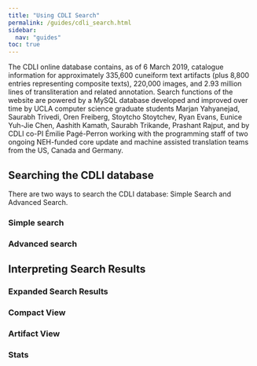 ```yaml
---
title: "Using CDLI Search"
permalink: /guides/cdli_search.html
sidebar:
  nav: "guides"
toc: true
---
```


The CDLI online database contains, as of 6 March 2019, catalogue information for approximately 335,600 cuneiform text artifacts (plus 8,800 entries representing composite texts), 220,000 images, and 2.93 million lines of transliteration and related annotation. Search functions of the website are powered by a MySQL database developed and improved over time by UCLA computer science graduate students Marjan Yahyanejad, Saurabh Trivedi, Oren Freiberg, Stoytcho Stoytchev, Ryan Evans, Eunice Yuh-Jie Chen, Aashith Kamath, Saurabh Trikande, Prashant Rajput, and by CDLI co-PI Émilie Pagé-Perron working with the programming staff of two ongoing NEH-funded core update and machine assisted translation teams from the US, Canada and Germany.

## Searching the CDLI database
There are two ways to search the CDLI database: Simple Search and Advanced Search. 

### Simple search

### Advanced search

## Interpreting Search Results

### Expanded Search Results

### Compact View

### Artifact View

### Stats

<!--## Searching the CDLI database prior to Framework Update (2018)
### Searching the Catalogue
When searching for cuneiform artifacts in the catalogue, it is possible to choose between two basic modes of display.

Full search displays, in the first of three columns, an essentials catalogue, in the second a preferred thumbnail (expandable) of the cuneiform artifact together with hyperlinks to further available images and PDF commentary, and in the third a text transliteration, in some cases with interlinear translations and text comment. Where user search includes transliteration or translation, those items are color coded to simplify their location in the full text. It is possible to cross-search the dataset of transliterations for words and graphemes, limited by period, provenience, etc., as well as to sort results according to catalogue entries.
Tabular search displays a simple table of found texts with essential catalogue information, whereby lead designations (the artificial “P numbers” that identify entered texts and all associated files) link to corresponding full search browse pages with images and transliteration. Where user search includes transliteration or translation, tabular search returns only the line of text containing those items (i.e., defaults to single-line, that are also color coded). Columns in the results pages are sortable by clicking on their respective headers.
CDLI search page defaults to settings for full search; maximally 2000 hits to be displayed per web page, and in the case of transliteration/translation/comment/structure search, our internal counter records in the results header the full number of attestations and the number of texts they are found in. For instance, a search for the Ur III personal name lu2-kal-la currently records a total of 2791 hits in 2512 texts, while displaying the first 2000 of those texts in the first page of the scroll screen; a request of a download of their corresponding full transliterations will, nonetheless, upload to your device a .txt file with all 2512 texts. A conventionalized text designation (preferencing primary publication; if unpublished, consecutively collection/museum number, accession number, and excavation number) is color coded at the top of the full search catalogue results. Clicking on this designation brings up in one archival page the same text with full catalogue, all images and transliteration/translation/comment. Search is exact string, including empty space, and is full-grapheme in transliteration.

Expert users will find our implementation of MySQL regular expressions helpful in complex searches; typing right slashes “/” before and after search string activates regex in catalogue or transliterations; a tutorial of MySQL’s Spencer version of regular expressions is here. For instance, to ensure that a search for texts from the city of Ur results only in Ur entries in provenience, user can enter /^Ur /, thus restricting results to only those entries that begin with Ur and contain a space after, eliminating, for instance, Nippur, Assur, and Uruk.

In the following, we offer short explanations of each search field found in our main searh page. These are individually hyperlinked to their respective search page fields to facilitate quick reference by users.

#### Designation

Please note that our default sort key for search is a calculated field “Designation.” Designation is in fact the lead text ID for all search results (bold and colored at the top of catalogue fields in scroll results) and is usually the same as “Primary publication;” where primary publication is given as unpublished, designation resorts to “Museum number;” where museum number is also unknown, designation moves instead to “Accession number,” and from there to “Excavation number.”

#### Primary publication

Primary publication is conceived to represent what a specialist will usually use to cite a cuneiform artifact. For specialists, as with CDLI, this choice is dictated by the best available visual (line art hand or vector graphic copy, photograph) and/or textual (transliteration, translation, annotation) publication of the artifact, which is understandably not always the initial publication. Preference is also generally given to the appearance of a text in an established series like MVN or ARET, or in such leading journals as JCS or ZA (CDLI’s list of abbreviations is found here). To facilitate system sorting, numerical designations of series or individual texts have been padded with filler zeroes; for instance, not MVN 8, 18, but MVN 08, 018. The best strategy to learn the citation form of a given text is to first type in the series abbreviation, then note and use for successive searches the format of the examples you see. Unpublished artifacts are designated either “unpublished unassigned” or “unpublished assigned,” depending on information we have received from collections managers of their unedited exemplars. We are happy to “assign” unpublished text to named authors where the collection approves of this designation; that author's name is then entered to the Author field in our catalogue. In the case of separate publications of fragments of a single artifact, the best publication of the full piece is chosen; where only partial publications are known, the lead or initial publication is chosen, followed by a plus sign “+”, and successive fragment publications are listed in Secondary publication(s).

Note that special rules apply in the case of several text genres now being entered to CDLI bearing on those texts or text-like artifacts that can be found in multiple copies in antiquity, and that therefore are supplemented with an artificial composite identifier. In the case of literary texts, we have chosen the format “CDLI Literary n,” where n is a six-digit number assigned in the Q catalogue managed by Oracc. Sumerian literary compositions in CDLI were for the most part imported from ETCSL, and are further qualified under subgenre with their common descriptive designations. Similarly, CDLI Lexical n borrows its numerical designations from qcat, and much of its substance from DCCLT. Akkadian, and literary texts of other cuneiform languages, have not been the subject of a systematic online initiative such as that of Oxford’s ETCSL, and are therefore being entered to CDLI based on qcat entries and the designations common in Assyriology. Former designations of text editions, as well as publication designations of individual witnesses, have been relegated to the field Secondary publications (see below). We have not decided whether the well-established text designations assigned within the royal or elite inscription series RIME, RIMA, RINAP and RIMB (supplemented with Nimrud NW Palace for relief inscriptions of Assurnasirpal II’s Northwest Palace) should be treated in the same, generic ‘qcat’ fashion, and have for the time being left the RIME etc. designations in Primary publication. See below for a quick description of the uses of Q-entries in CDLI. Where Q numbers are part of the Primary publication, entries are separated into one artificial “composite” and one or more “witness;” in time, all such texts will be tagged with corresponding Q and line numbers, enabliing the internal creation of score versions of each compilation. Finally, as an integral part of literate Mesopotamia, seals and sealings are recorded in CDLI and designated according to numerical identifiers; in Primary publication, these are found under CDLI Seals n, where n is also a six-digit number taken from our S-catalogue; for an overview, see “CDLI Seals” (short description also below). Primary publication is enabled for MySQL regular expressions.

#### Author(s)

This field is for the name(s) of authors of Primary publications. These names are, with few exceptions, standardized to represent his/her/their full publication name in the form Familyname, Givenname, M.(iddle initial), for instance, Owen, David I. To prevent unnecessary confusion, these full names will be supplied even if some publications used variant forms of an author’s name. We follow authors’ preferences in such cases as Postgate, J. Nicholas. Chinese names dispense with the comma following family names, thus Wu Yuhong. Multiple authors are added following the ampersand “&”, up to three; four or more authors are reduced to Lead Author, et al. Unpublished texts carry the author designation “nn” = nomen nescio (an anonymous or unnamed person [including of unpublished artifacts]). Author(s) is enabled for MySQL regular expressions.

#### Publication date

This should be the actual date given in the copyright page of a monograph, journal series, etc., in which a text was published. “nd” = no date (known to us for a cited publication, or for unpublished texts). Publicaion date is enabled for MySQL regular expressions.

#### Secondary publication(s)

See explanation of Primary publication above. The CDLI field assigned to publication history is currently not systematized, but is being corrected to represent a full citation form of Author, Monograph or Series (year) Numerical designations, for instance, Gadd, Cyril J., UET 6 (1963) 0019. In the case of popular texts, this field can be of distressing size. Note that for the composite text genres mentioned above, publications listed here will in many cases represent the editio princeps of the cited artifacts. Secondary publication is enabled for MySQL regular expressions.

#### Collection

We attempt to cite collections according to their own preferred designations, where possible in their corresponding English forms, including City, (US: State), and Country. In the case of private collections, we give as much information as we know, or are allowed to make public. Collection is enabled for MySQL regular expressions.

#### Accession number

An artifact can receive a variety of identifying designations in the course of moving from ground to collection storage or display. Often, the artifact receives IDs in the field from excavators, then is registered with accession IDs by museums, and is finally assigned a stable collection ID by curators. These are not always widely known, or consistently used identifiers, CDLI catalogue attempts to differentiate between accession and collection IDs, not always successfully. The Kuyunjik (Nineveh) collection of the British Museum has a number of different IDs referring to various excavators (Sm n, Rm n, etc.), to Kuyunjik itself (K n), or as generally with BM pieces, to the date of accession in the museum (1896-06-12, 0035 is the 35th artifact registered on the 12th of June 1896; remember that the same use of zeroes applies as was discussed above under Primary publication). The meaning of collection sigla, usually abbreviations of the museums themselves, is known to specialists, and can usually be deduced from the name found in the “Collection” field. Accession number is enabled for MySQL regular expressions.

#### Collection number

This normally consists of museum siglum + number. The meaning of collection sigla, usually abbreviations of the museums themselves, is known to specialists, and can usually be deduced from the name found in the “Collection” field, but they can also be found in CDLI’s abbreviations pages. Examples are YBC 14389, or VAT 4126. As with publication numbers, many collection numbers contain leading zeros in the database so that records sort properly. In the case of joins of fragments with different collection numbers, the full collection number will be entered for each fragment and will therefore be searchable as exact string. Collection number is enabled for MySQL regular expressions.

#### Acquisition history

The history of artifact acquisition is not well documented in CDLI. Where information concerning past owners, or general excavation records, has been freely available, we have attempted to distill it down to a reasonable narrative and entered it in in free text to Acquisition history (information deemed to be of a private nature is kept in non-public fields). These data can be helpful in cross searching strategies involving artifacts that for whatever reason have moved from one known collection, private or public, to another. Acquisition history is enabled for MySQL regular expressions.

#### Provenience

Where known from excavations, or relatively certain from internal considerations, the provenience of a text artifact is given in the format Ancientname (mod. Modern name), for instance Bābili (mod. Babylon), or Kar-Tukulti-Ninurta (mod. Tulul al-ʿAqir). Where one or the other is not known, or neither, it is signaled with “uncertain.” Provenience is enabled for MySQL regular expressions. Below is a full list of current site names in CDLI catalogue (NB: “Elbonia” indicates our suspicion that an artifact in circulation or in established collections is a modern fake):

Abdju (mod. Abydos, Egypt)
Adab (mod. Bismaya)
Akhetaten (mod. el-Amarna)
Alalakh (mod. Tell Açana)
Alu-eššu (mod. uncertain)
Alu-ša-BAD-MAH-AN (mod. uncertain)
Alu-ša-šuma-ukin (mod. uncertain)
Anšan (mod. Tell Malyan)
Apqu-ša-Adad (mod. Tell Abu Marya)
Arrapha (mod. Kirkuk)
Assur (mod. Qalat Sherqat)
Ba-milkišu (mod. uncertain)
Bābili (mod. Babylon)
Bad-Tibira (mod. Tell Medinah)
Baḫe (mod. uncertain)
Bit-ali-... (mod. uncertain)
Bit-šar-Babili (mod. uncertain)
Bit-ṭab-bel (mod. uncertain)
Bit-zerija (mod. uncertain)
Borsippa (mod. Birs Nimrud)
Der (mod. Tell Aqar)
Dilbat (mod. Deilam)
Dūr-Abī-ēšuḫ (mod. uncertain)
Dur-Katlimmu (mod. Tall Shekh Hamad)
Dur-Kurigalzu (mod. Aqar Quf)
Dur-Šarrukin (mod. Khorsabad)
Dur-Untaš (mod. Chogha Zanbil)
Dusabar (mod. uncertain)
Ebla (mod. Tell Mardikh)
Ecbatana (mod. uncertain)
Ekalte (mod. Tell Munbaqa)
Elbonia ?
Emar (mod. Tell Meskene)
Eridu (mod. Abu Shahrain)
Ešnunna (mod. Tell Asmar)
Garšana (mod. uncertain)
Gasur (mod. Yorgan Tepa)
Girsu (mod. Tello)
Gubla (mod. Byblos)
Ḫarbe (mod. Tell Chuera)
Ḫattusa (mod. Boğazkale)
Hursagkalama (mod. Ingharra)
Huzirina (mod. Sultantepe)
Imgur-Enlil (mod. Balawat)
Irisagrig (mod. uncertain)
Isin (mod. Bahriyat)
Isqalluna (mod. Ashkelon)
Kabnak (mod. Haft Tepe)
Kalhu (mod. Nimrud)
Kanesh (mod. Kültepe)
Kar-bel-matati (mod. uncertain)
Kar-Nabu (mod. uncertain)
Kar-Tukulti-Ninurta (mod. Tulul al-ʿAqir)
Karkemish (mod. Djerabis)
Kazallu (mod. uncertain)
Kilizu (mod. Qasr Shamamuk)
Kish (mod. Tell Ingharra)
Kish (mod. Tell Uhaimir)
Kisurra (mod. Abu Hatab)
Kutalla (mod. Tell Sifr)
Kutha (mod. Tell Ibrahim)
Lagaba (mod. uncertain)
Lagash (mod. El-Hiba)
Larak (mod. Tell Wilayah)
Larsa (mod. Tell as-Senkereh)
Marad (mod. Wanna-wa-Sadum)
Mari (mod. Tell Hariri)
Maškan-šapir (mod. Tell Abu Duwari)
Me-Turran (mod. Tell Haddad)
Nagar (mod. Tell Brak)
Nerebtum (mod. Iščali)
Nigin (mod. Surghul)
Nineveh (mod. Kuyunjik)
Nineveh (mod. Nebi Yunus)
Nippur (mod. Nuffar)
Nuzi (mod. Yorgan Tepa)
Pārśa (mod. Persepolis)
Puzriš-Dagan (mod. Drehem)
Qatara (mod. Tell al Rimah)
Sagub (mod. uncertain)
Šaḫrinu (mod. uncertain)
Samal (mod. Zinčirli)
Shaduppum (mod. Tell Harmal)
Shashrum (mod. uncertain)
Shibaniba (mod. Tell Billa)
Shuruppak (mod. Fara)
Sippar-Amnanum (mod. Tell ed-Der)
Sippar-Yahrurum (mod. Tell Abu Habbah)
Šubat-Enlil (mod. Leilan)
Susa (mod. Shush)
Tarbisu (mod. Tell Sherif Khan)
Terqa (mod. Ashara)
Til Barsip (mod. Tell Ahmar)
Tushhan (mod. Ziyaret Tepe)
Tuttul (mod. Tell Bi'a)
Tutub (mod. Khafaje)
Udannu (mod. uncertain)
Ugarit (mod. Ras Shamra)
Uhaimir-Kish (mod. Tell Uhaimir)
Umma (mod. Tell Jokha)
Upi (mod. Opis)
Ur (mod. Tell Muqayyar)
Urkesh (mod. Tell Mozan)
Uruk (mod. Warka)
Yahrūrum šaplûm (mod. uncertain)
Zabalam (mod. Ibzaikh)
uncertain (mod. Abu Fandowa)
uncertain (mod. Abu Halawa)
uncertain (mod. Abu Jawan)
uncertain (mod. Abu Salabikh)
uncertain (mod. Abu Sêcher)
uncertain (mod. Abu-Maria)
uncertain (mod. Alisar)
uncertain (mod. Amuda)
uncertain (mod. Anatolia)
uncertain (mod. As-Sib)
uncertain (mod. Assyria)
uncertain (mod. Babylonia)
uncertain (mod. Bardi Sanjian Bitwata)
uncertain (mod. Bassetki)
uncertain (mod. Behistun)
uncertain (mod. Ben Shemen, Israel)
uncertain (mod. Beydar)
uncertain (mod. Chagar Bazar)
uncertain (mod. Chogha Mish)
uncertain (mod. Çorum, Turkey)
uncertain (mod. Dharan)
uncertain (mod. Diqdiqqah)
uncertain (mod. Diyala)
uncertain (mod. Dohuk)
uncertain (mod. Dura-Europus)
uncertain (mod. Egypt)
uncertain (mod. Ghazir)
uncertain (mod. Giricano)
uncertain (mod. Godin Tepe)
uncertain (mod. Habuba Kabira)
uncertain (mod. Hadidi)
uncertain (mod. Hazor)
uncertain (mod. Hillah)
uncertain (mod. Himeri)
uncertain (mod. Himrin)
uncertain (mod. Hissar)
uncertain (mod. Ibn Hani)
uncertain (mod. Ibzaih)
uncertain (mod. Indus)
uncertain (mod. Iran)
uncertain (mod. Išān Hāfudh)
uncertain (mod. Jebel Aruda)
uncertain (mod. Jemdet Nasr)
uncertain (mod. Jiroft)
uncertain (mod. Kalah Shergat)
uncertain (mod. Kayseri province)
uncertain (mod. Kermanshah)
uncertain (mod. Lahir)
uncertain (mod. Luristan)
uncertain (mod. Masat Höyük)
uncertain (mod. Mazyad)
uncertain (mod. Megiddo)
uncertain (mod. Mesopotamia)
uncertain (mod. Mugdan)
uncertain (mod. Nar-Madanu)
uncertain (mod. Negub tunnel)
uncertain (mod. Nessana)
uncertain (mod. northern Babylonia)
uncertain (mod. Ortaköy)
uncertain (mod. Ozbaki)
uncertain (mod. Palmyra)
uncertain (mod. Pir Huseyin)
uncertain (mod. Qaṭibat)
uncertain (mod. Rabat Tepe)
uncertain (mod. Samarra)
uncertain (mod. Sealand)
uncertain (mod. Seleucia)
uncertain (mod. Sepphoris)
uncertain (mod. Shadad)
uncertain (mod. Shahr-i Sokhta)
uncertain (mod. Sidon)
uncertain (mod. Sulaima)
uncertain (mod. Syria)
uncertain (mod. Tappeh Bormi)
uncertain (mod. Tell Abu Harmal)
uncertain (mod. Tell Agrab)
uncertain (mod. Tell al-Diba'i)
uncertain (mod. Tell al-Lahm)
uncertain (mod. Tell Dhiba'i)
uncertain (mod. Tell en-Nasbeh)
uncertain (mod. Tell es-Seeb)
uncertain (mod. Tell Fakhariyah)
uncertain (mod. Tell Ghdairife)
uncertain (mod. Tell Hammam et-Turkman)
uncertain (mod. Tell Hammam)
uncertain (mod. Tell Huweish)
uncertain (mod. Tell Jidr)
uncertain (mod. Tell Muhammad)
uncertain (mod. Tell Sabaa)
uncertain (mod. Tell Sifr)
uncertain (mod. Tell Sweyhat)
uncertain (mod. Tell Taban)
uncertain (mod. Tell Ubaid)
uncertain (mod. Tell Uqair)
uncertain (mod. Tell Yarah)
uncertain (mod. Tepe Gawra)
uncertain (mod. Tepe Sialk)
uncertain (mod. Tepe Sofalin)
uncertain (mod. Tepe Yahya)
uncertain (mod. Til-Buri)
uncertain (mod. Uhudu)
uncertain (mod. Umm al-Aqarib)
uncertain (mod. Umm al-Jir)
uncertain (mod. Umm al-Wawīya)
uncertain (mod. Umm Chatil)
uncertain (mod. Umm el-Hafriyat)
uncertain (mod. uncertain)
uncertain (mod. Urartu)
uncertain (mod. Western Iran)
uncertain (mod. Yasuj)
uncertain (modern uncertain)

#### Excavation number

We attempt to follow archaeological conventions in the assignment of excavation numbers to CDLI text artifacts. Such designations can be highly inconsistent. Thus, Uruk/Warka texts are listed, for instance, as W 12345, whereby in early excavations each number represented an artifact “locus” that could itself consist of tens and even hundreds of discrete artifacts. These individual artifacts were, without apparent attention to convention, designated with letters or numbers and sorted alpha-numerically. As with publication numbers, many excavation numbers contain leading zeros in the database so that records sort properly. Excavation number is enabled for MySQL regular expressions.

#### Period

Period designations in CDLI catalogue follow those generally accepted by specialists in cuneiform studies, and consist of a conventional period name followed by approximate dates BC, for instance Uruk III (ca. 3200-3000 BC) or Old Babylonian (ca. 1900-1600 BC). Below is a full list of accepted periods in CDLI:

Pre-Writing (ca. 8500-3500 BC)
Uruk V (ca. 3500-3350 BC)
Uruk IV (ca. 3350-3200 BC)
Uruk III (ca. 3200-3000 BC)
Proto-Elamite (ca. 3100-2900 BC)
ED I-II (ca. 2900-2700 BC)
ED IIIa (ca. 2600-2500 BC)
ED IIIb (ca. 2500-2340 BC)
Ebla (ca. 2350-2250 BC)
Old Akkadian (ca. 2340-2200 BC)
Old Akkadian (ca. 2340-2200 BC)
Linear Elamite (ca. 2200 BC)
Lagash II (ca. 2200-2100 BC)
Harappan (ca. 2200-1900 BC)
Ur III (ca. 2100-2000 BC)
Early Old Babylonian (ca. 2000-1900 BC)
Old Assyrian (ca. 1950-1850 BC)
Old Babylonian (ca. 1900-1600 BC)
Middle Hittite (ca. 1500-1100 BC)
Middle Babylonian (ca. 1400-1100 BC)
Middle Assyrian (ca. 1400-1000 BC)
Middle Elamite (ca. 1300-1000 BC)
Neo-Assyrian (ca. 911-612 BC)
Neo-Elamite (ca. 770-539 BC)
Neo-Babylonian (ca. 626-539 BC)
Achaemenid (547-331 BC)
Hellenistic (323-63 BC)
Parthian (247 BC - 224 AD)
Sassanian (224-641 AD)
Egyptian 0 (ca. 3300-3000 BC)
copy (modern)
fake (modern)
uncertain

Period is enabled for MySQL regular expressions.
#### Dates referenced

Beginning in the Early Dynastic period ca. 2400 BC, Babylonian scribes began to qualify administrative and legal texts with notations clearly identifiable as date designations, consisting of all or some of the categories Ruler, Year of rule, Month of year, Day of month. From the Late Uruk period of the latter third of the 4th millennium BC on, these calendars combined knowledge of solar and lunar cycles to achieve an ideal administrative year of 360 days divided into 12 months of 30 days each. The cultic calender evidently was based on the lunar cycle of ca. 29.5 days for each month, and therefore a lunar year of ca. 354 days and thus the need for intercalation of extra months on average every three years. These dates are currently entered to CDLI catalogue in the form RN.Y.M.D (Royal name is spelled in full with conventional English designations), with “--” for lost information, “00” when information was not given by  the scribe. Month intercalations were designated by scribes with "min," “the second,” or "diri," “extra.” A question mark following a space after the full date notation records doubts about any one, or all of the preceding RN.Y.M.D slots. We are considering expanding our date code to include dynasty/era, as proposed by Oracc. Dates referenced is enabled for MySQL regular expressions.

#### Object type

This gives a general designation of the artifact itself. CDLI’s value list includes tablet, tablet & envelope, bulla, tag, prism, barrel, cylinder, brick, cone, sealing, seal Object type is enabled for MySQL regular expressions.

#### Object remarks

Qualifications of object type can refer to uncommon objects such as stone mace heads, knives, beads, statues, etc. This field also currently includes free text descriptions imported from external sources, and will in time be conventionalized to facilitate a more orderly search procedure. Object remarks is enabled for MySQL regular expressions.

#### Material

The format of material entries is of the type stone: alabaster. Thus, you can search for all objects made of stone, or clay, or metal, but it is also possible to reduce the hits to only those artifacts recorded by us to be made of steatite, but user should note that our files are not complete in this regard. General designations are bitumen, bone (incl. ivory and shell), clay, glass, gypsum (including casts), metal, and stone. “Composite” refers to artificial entries as described above. Artifacts can consist of multiple materials; such hypbrids are then qualified with each, separated by a semi-colon. Material is enabled for MySQL regular expressions.

#### Language

The great majority of entries to CDLI catalogue are qualified by either Sumerian or Akkadian, and we do not currently differentialte between supposed dialects of these two, including the stronger differentiations between northern Assyrian and southern Babylonian Akkadian. Texts containing two or more languages are identified as such, with each language separated by a semi-colon. Pre-Early Dynastic texts (Late Uruk and proto-Elamite) are designated as “undetermined” insofar as their language affiliation is concerned. Below is a full list of currently entered language designations:

Sumerian
Sumerian; Akkadian
Akkadian
Akkadian; Aramaic
Akkadian; Egyptian
Akkadian; Elamite
Akkadian; Elamite
Persian
Akkadian; Elamite; Persian; Egyptian
Akkadian; Persian
Eblaite
Elamite
Harappan
Urartian
Hittite
Hittite; Hattic
Hittite; Hurrian
Hurrian
Phoenician
Ugaritic
Aramaic
Hebrew
Persian
Greek
Sabaean
Mandaic
Egyptian
uncertain
undetermined
no linguistic content
Language is enabled for MySQL regular expressions.

#### Genre

CDLI catalogue needs a general review of its text genre categories. We currently list the following possible designations, that, as in other search fields, can signal the inclusion in one artifact of more than one qualification, each separated by a semi-colon:

Administrative
Royal/Monumental
Votive
Lexical
Lexical; Literary
Lexical; Literary; Mathematical
Lexical; Mathematical
Legal
Letter
Literary
Literary; Mathematical
Omen
Prayer/Incantation
Ritual
School
Mathematical
Astronomical
Scientific
uncertain
fake (modern)
other (see subgenre)
Genre is enabled for MySQL regular expressions.

#### Sub-genre

Sub-genre consists of relatively free text, much of it from legacy data entered to CDLI catalogue in the course of its early compilation. Users should, nonetheless, note several recent changes that are meant to better order royal and literary inscriptions. In the case of Royal/Monumental, sub-genre can consist of “witness” for physical artifacts, and “composite” for the original text or archetype of a given composition. For Sumerian literary texts, CDLI catalogue now lists their corresponding ETCSL designations in sub-genre, while artificial Primary publication designations are being written, namely, “CDLI Literary” followed by the number of Oracc’s Q-catalogue, for instance “CDLI Literary 000751, ex. 010” for the 10th witness to what under sub-genre is called “ETCSL 4.80.02 Kesh Temple Hymn ('Decad no. 06')”. Such designations will eventually be expanded to include all literary texts entered to CDLI catalogue. Sub-genre is enabled for MySQL regular expressions.

#### Composite number

Oracc’s Q-catalogue forms the basis for all cuneiform texts liable to to be found in multiple copies with the exception of seals, thus including royal inscriptions, literary and lexical texts, and a variety of sundry other texts. These Q-designations are of the form Q123456 (Q plus six digits), and can be browsed here. Q-numbers encountered in a search result are hyperlinked to all witnesses and their corresponding composite entry; ideally, only the composite entry will include a translation of the associated ancient text. In a growing number of cases, those Q hyperlinks are followed by a link to “scores” that we are generating from tagged composites and witnesses. Composite number is enabled for MySQL regular expressions.

#### Seal number

Like Q, seal numbers are of the form S123456, that is, S(eal) plus six digits. Seal numbers refer in essence exclusively to physical cylinder or stamp seals, even though we may see that final numbers of seals found only in their impressions on ancient clay artifcats roughly equal those of physical seal artifacts found in existing collections. CDLI work put into seals has been described in two CDLN contributions by Englund and Firth, and Mesopotamian seals are currently the focus of a research project being led by CDLI co-PI Jacob Dahl at the Unmiversity of Oxford. Like Q-numbers, S-numbers encountered in a search result are hyperlinked to all rollings recorded in text artifacts, and to their corresponding composite seal entries. Seal number is enabled for MySQL regular expressions.

#### CDLI number

Artificial designations of CDLI entries in the form of P123456 (as before, P plus six digits) are the core of CDLI text artifact management. P-numbers are unique and are assigned automatically to ever new entry to our catalogue. In turn, all associated files are keyed through these inviolable identifiers, in the form of P123456.atf (transliteration/translation text file), P123456.jpg (archival, usally fatcross photographic image), P123456_l.jpg (archival line art image) and so on. Users can enter P+fewer than six digitls to view sets of texts entered together, for instance P00045 will display all existing entries from P000450 to P000459. CDLI number is enabled for MySQL regular expressions.

#### ATF source

In the same format as used with Author(s), ATF source credits the person or persons who have made electronic transliteratiions available for CDLI ingest. These credit lines are usually not the same as those found in the version histories that accompany all entered transliteration content, since version history records all stages of additions or corrections to the originating files and are done by CDLI-affiliated editors. Steve Tinney offers an ATF primer here, and tools for ATF creation and submission to CDLI may be found here. ATF source is enabled for MySQL regular expressions.

#### Catalogue source

Mostly for internal controls, additions to CDLI catalogue are time-stamped and qualified with designations of persons, offices or projects who have submitted or actually entered new text artifacts to our files. An example is 20150312 cdliadmin_jones, meaning, on 12 March 2015 cdliadmin added to catalogue this entry submitted by “Jones.” Catalogue source is enabled for MySQL regular expressions.

#### Translation source

Interlinear translations are submitted to us, or directly entered to transliteration files by CDLI staff and collaborating specialists; these contributors are cited in the same fashion as that used for Author(s) and ATF source. Translation source is enabled for MySQL regular expressions.


Searching text transliteration, translation and comment

Simple Search of Words or Parts of Words in Transliterations, Translations and Comments

Search in transliterations can be set to locate one or more signs or words in an exact string, or across a full line or text:

Leave at Full or select tabular from the representation menu, and type your search item(s) into the transliteration box, following CDLI ATF-transliteration conventions (š is coded “sz”, emphatics ṣ and ṭ are coded “s,” and “t,”, and ḫ is simple “h”; for further conventions, see the ATF conventions pages used by CDLI and Oracc).
ATF editing characters, for instance “#” to indicate a damaged sign, or “!” to indicate an emendation, are ignored in default setting of CDLI search.
Optional: Restrict the search by typing additional conditions into the catalogue fields.
Hit your keyboard’s return, or click on the search button at the end of the page to initiate your search.
We have recently implemented a similar search functionality for lines of translation and comment that follow lines of text transliteration, as well as for text structure. As of 18 Masrch 2015, there are 58,500 lines of translated cuneiform text in CDLI files, mostly in English but some instances of German, French, and even Catalan; 15,100 lines of interlinear annotation, from comment on sign preservation up to decimal calculations that underlie numbers in accounts, and 90,000 lines of (usually formulaic) comment to text structure. The great bulk of current CDLI translations comprises those created by Daniel Foxvog for the Mesopotamian Royal Inscriptions component of the website, but we anticipate more translation content of Sumerian literary texts as ETCSL migrates to CDLI. For the record, CDLI restricts translation of texts liable to appear in multiple witness artifacts to their artificial composite entries. As with transliteration search, the exact string of searched characters in translations and comments are highlighted in blue to facilitate their discovery within the texts. Exact string in these instances means that, for example, a search for “pig” will display that string as a discrete word, but also all uses of “pigs”, “pigherder” and so on. Only “pig” will be highlighted.

In all three instances, you will receive a list of occurrences that offers you some options for further discovery:

In tabular search, click on the column headers to sort according to those catalogue criteria.
You may further expand your results to show full transliterations and available images and image links by clicking on the corresponding hyperlink above your search results. In the case of multiple item transliteration search, you may also expand the results to display all instances of full text transliterations that included searched items somewhere in the text, not just in one line.
If more occurrences have been found than are displayed, click on the next page link above or below the results to see the remaining items.
Some Useful Explanations of the Simple Search Procedure

When searching for words or parts of words in the transliterations, you should be acquainted with the ATF conventions that apply to all texts in the CDLI. For our purposes, we may refer to Oracc’s C(anonical)-ATF as “CDLI ATF”; its main points are:

Sign values in Sumerian must conform to the set of CDLI values; see this download page and contact cdli@ucla.edu if you have questions or recommendations concering the sign readings or names listed there.
readings not assigned indices by Borger, <i>MZL</i>, must be followed by ‘x’ (the letter lowercase ex) and a description of the sign using sign names in upper case, for instance sudx(|SU.KUR|).
Never put brackets inside graphemes: write ab# not [a]b.
For purposes of qualifying state of preservation, both simple and complex signs are considered atoms; thus, a component of a complex sign such as |UR2x(A.HA)| is never qualified as damaged or broken, only the whole sign. Similarly, a damaged number notation, for instance [5(disz)]+4(disz) must be coded as 9(disz)#.
Never put logograms in capitals: only uninterpreted sign names, and complex signs are in upper case in CDLI ATF.
For logograms in non-Sumerian texts use underscores and lower case, i.e., write %a _lugal_, not %a LUGAL.
For logograms where the logogram language is not Sumerian, use a language switch after the underscore: (%hit ...) \_%a mu-u2\_.
All numbers must be qualified (3(disz), 4(u) etc.) <strong>except</strong> sexagesimal numbers in Place Value notation (PVN).
The only ATF protocols that are allowed in CDLI ATF are: #atf: lang XXX, where XXX is a language code; #atf: use math, where PVN is to be used.
The #-sign (“hash”-sign) introduces comments about individual line content and always follows the commented line.
The $-sign introduces comment of text structure, never of line content.
$-lines for breakage of uncertain length must conform to the following patterns: $ broken (for instances of loss of full surface or column); $ beginning broken (after this, use primes on subsequent line numbers but where the length of the break is known, instead enter all line numbers and use [...] for the line content; beginning broken may also refer to some unknown number of columns missing, after which the first preserved column is to be qualified @column 1' and so on); $ rest broken (see above for both missing lines and columns); $ n lines broken (within column and surface; line numbering after resumption of preserved text is in sequence with the number preceding the break with, for example, 5'. following either 4. or 4'.).
Special conventions apply to the proto-cuneiform texts; since all ‘Sumerian’ readings of the Late Uruk texts may be debated, we provisionally consider them unknown but apply common sign names, in upper case, to the characters, where indicated by unclear variants qualified with a tilde ~ and an alphanumeric string, usually just ~a, ~b etc. Numerical notations are transliterated according to the sign list ATU 2 and conventions described in Damerow & Englund, ATU chapter 3, for instance 3(N01). We have provisionallty added some few ad hoc qualifiers, for instance 4(N01@f) for the flattened N01 forms of the Archaic Ur texts, or 1(N01~t) for pre-writing clay counters, so-called tokens, found in bullae assemblages.
Examples in CDLI ATF (and see here for further quick pointers):

##### Example 1

&P100003 = AAS 015
\#atf: lang sux
\@tablet
\@obverse
1. 1(disz) geme2 u4 1(disz)-sze3
2. ki dingir-ra-ta
3. da-da-ga
4. szu ba-ti
@reverse
$ blank space
1. mu ki-masz{ki} ba-hul

The various ATF features illustrated here are:
The &-line: Every text begins with an &-line giving the ID and the text’s designation according to the CDLI catalogue; if you believe your text is not yet in the catalogue, e-mail cdli@ucla.edu to get the ID and designation or to have one entered by us.
\#atf: lang sux: You can specify the main language for the text; for Akkadian just write #atf: lang akk.
@tablet: You can specify an object type; this is normally @tablet, but others include @bulla and @envelope. If an object type which is used in the CDLI catalogue is not understood by the ATF processor, you can use the exactly equivalent form @object OBJECT_TYPE, e.g., @object brick.
@obverse, @reverse: You can specify the part of the object you are transliterating; the edges are given using: @left @right @top @bottom (but note that no physical surface of a tablet is to be included in CDLI ATF unless it, such as @left or in the case of occasional partial sums at the bottom of colums in Ur III administrative texts, assumes an explicit function in text format).
Lines of text: Lines of text are for the most part just like regular Assyriological practice. See Example 2 for how to do breakage.
Determinatives are given in curly brackets: Phonetic complements and glosses are marked with a + immediately after the first curly bracket; they are assumed to be in the same language as the rest of the word.
Rulings and Blank Spaces: Lines ruled on the tablet as paragraph separators, as well as empty space or space used for seal impressions, can be marked with $-lines (“dollar-lines”).
Numbers: All numbers are qualified.
Example 2

&P348658 = SpTU 2, 055
\#atf: lang akk
@tablet
@obverse
1. t,up-pi _a-sza3_ ki-szub-ba#-[a ...]
2. {i7}har-ri sza2 {d}muati? x [...]
3. sza2 qe2-reb unu#[{ki}]

Damage and breakage:

There are no half-brackets in ATF: signs that are damaged are flagged with the hash-sign (#) after the grapheme.
Signs that are completely broken away are placed in square brackets; square brackets may not occur inside a grapheme, only before or after it. The ellipsis (...) may be used to indicate that an undeterminable number of signs are missing.
Signs that cannot be identified are transliterated as x; when a number is missing the convention is to use n; further qualification of n as n(disz), n(u) etc. is allowed.
Querying, Correction and Collation:

The other flags are the query (?) which can be placed after a grapheme to indicate uncertainty of reading; the asterisk (\*) can indicate a collated reading (but is to be voided when the version history indicates CDLI confidence in the transliteration); and the exclamation mark that indicates editor correction. After a corrected sign, the actual sign on the tablet may optionally be given, using sign names in upper case: a! or ki!(DI).
It is useful to understand how the simple search procedure works.
Searching for words:

A word has to be written as a set of one or more graphemes separated by dashes. Determinatives (semantic or phonetic glosses such as “d” = “divinity”, “ki” = “place”) are to be enclosed in curly brackets { and }. The special character “š” in upper or lower case (Š, š) is coded in CDLI ASCII with “SZ” and “sz”, respectively. There is no special character for “ḫ” that is either “H” or “h”.
CDLI search .
Subsequently, searches are performed on the transliterations of these tablets in order to identify the lines containing the word searched for.
Finally, the designations of the found tablets are displayed together with transliterations of the lines containing this word.
Searching for parts of words:

Searching for an individual grapheme will result in precisely those lines containing this grapheme. For instance, searching for lu2 (human) as part of a word will find all tablets with the word lu2, but also, e.g., lu2-kal-la (an official at Umma) or lu2-u18 (“mankind”). Honoring of exact string in CDLI search does afford users the option of bounding search for the word lu2 by typing in a space before and after the sign reading (NB: line returns are treated in search as spaces)—this will, however, exclude such examples as lu2-ra, “to the man”, etc.
Searching for part of a word consisting of a sequence of graphemes will result in a list of tablets that contain this sequence.
Search Tips

Servers invariably experience periods of high traffic, or software breakdowns that cause a website to slow down or break apart. We regularly monitor CDLI for such interruptions, but are grateful for user reports of problems.
We are working to normalize all sign readings in CDLI, but we deal with quite a lot of legacy transliterations with varying standards. You therefore might want to search independently for “gisz”, “gesz”, and “GISZ” to find all occurrences of the grapheme. Similarly, since the archaic texts (ca. 3400-2700 BC) are coded according to standards of the Uruk Project and the sign list ATU 2, you have to search independently for “dug”, “DUG~a”, “DUG~b”, etc. Case-sensitive search can be activated in search settings under Transliteration to ensure only instances of DUG(~a/b/c; tilde in Late Uruk sign designations are treated like dashes), but also of later entry of DUG to indicate uncertainty about the correct reading of the sign, or for instance in lexical syllabaries to indicate a “sign name”.

-->
